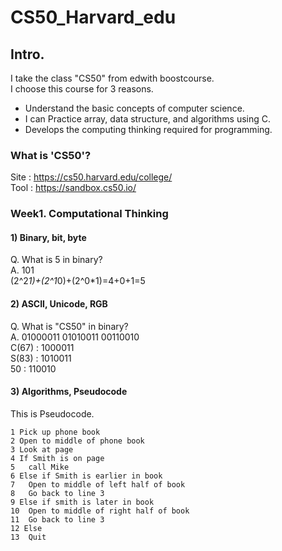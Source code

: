# CS50_Harvard_edu   
## Intro.  
I take the class "CS50" from edwith boostcourse.  
I choose this course for 3 reasons.  
*  Understand the basic concepts of computer science.  
* I can Practice array, data structure, and algorithms using C.  
* Develops the computing thinking required for programming.  
### What is 'CS50'?   
Site : <https://cs50.harvard.edu/college/>   
Tool : <https://sandbox.cs50.io/>
   
### Week1. Computational Thinking   
#### 1) Binary, bit, byte   
Q. What is 5 in binary?   
A. 101   
(2^2*1)+(2^1*0)+(2^0*1)=4+0+1=5   
#### 2) ASCII, Unicode, RGB   
Q. What is "CS50" in binary?   
A. 01000011  01010011  00110010     
C(67) : 1000011   
S(83) : 1010011   
50 : 110010   
#### 3) Algorithms, Pseudocode
This is Pseudocode.

    1 Pick up phone book
    2 Open to middle of phone book
    3 Look at page
    4 If Smith is on page
    5	call Mike
    6 Else if Smith is earlier in book
    7	Open to middle of left half of book
    8	Go back to line 3
    9 Else if smith is later in book
    10	Open to middle of right half of book
    11	Go back to line 3
    12 Else
    13	Quit
 
